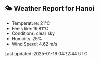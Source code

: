 <!-- WEATHER-START -->
## 🌤 Weather Report for Hanoi

- Temperature: 21°C
- Feels like: 19.81°C
- Conditions: clear sky
- Humidity: 25%
- Wind Speed: 4.62 m/s

Last updated: 2025-01-16 04:22:44 UTC
<!-- WEATHER-END -->
